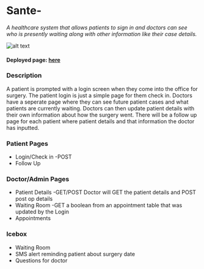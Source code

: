 # Sante-

*A healthcare system that allows patients to sign in and doctors can see who is presently waiting along with other information like their case details.* 

![alt text](https://i.imgur.com/bFPTYQI.png 'sante patient page')

#### Deployed page: [here](https://apricot-sundae-19010.herokuapp.com/appointments)

### Description

A patient is prompted with a login screen when they come into the office for surgery. The patient login is just a simple page for them check in. Doctors have a seperate page where they can see future patient cases and what patients are currently waiting. Doctors can then update patient details with their own information about how the surgery went. There will be a follow up page for each patient where patient details and that information the doctor has inputted. 

### Patient Pages
 * Login/Check in -POST
 * Follow Up 
 
 ### Doctor/Admin Pages
 * Patient Details -GET/POST Doctor will GET the patient details and POST post op details
 * Waiting Room -GET a boolean from an appointment table that was updated by the Login
 * Appointments
 
 ### Icebox
 * Waiting Room
 * SMS alert reminding patient about surgery date
 * Questions for doctor
 
 
 
 
